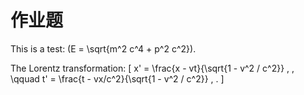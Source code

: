 <script type="text/javascript" async
  src="https://cdnjs.cloudflare.com/ajax/libs/mathjax/2.7.2/MathJax.js?config=TeX-MML-AM_CHTML">
</script>
# 作业题

This is a test:  \(E = \sqrt{m^2 c^4 + p^2 c^2}\).

The Lorentz transformation:
\[
  x' = \frac{x - vt}{\sqrt{1 - v^2 / c^2}}
  \, , \qquad
  t' = \frac{t - vx/c^2}{\sqrt{1 - v^2 / c^2}}
  \, .
\]
